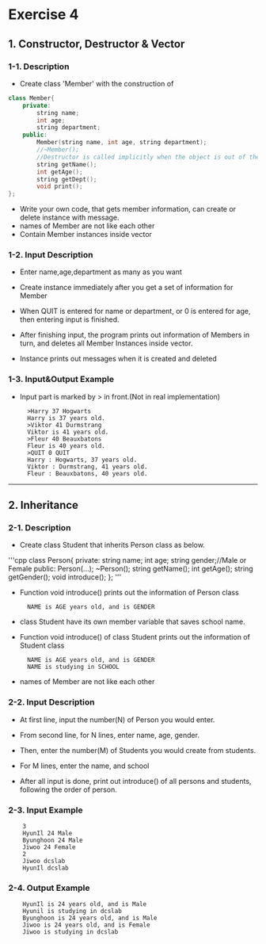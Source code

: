 # Exercise 4

## 1. Constructor, Destructor & Vector

### 1-1. Description

- Create class 'Member' with the construction of


```c++
class Member{
	private:
		string name;
		int age;
		string department;
	public:
		Member(string name, int age, string department);
		//~Member();
		//Destructor is called implicitly when the object is out of the scope it is called, so when finishing one loop, C++ compiler implicitly calls Destructor.
		string getName();
		int getAge();
		string getDept();
		void print();
};
```


- Write your own code, that gets member information, can create or delete instance with message.
- names of Member are not like each other
- Contain Member instances inside vector



### 1-2. Input Description

- Enter name,age,department as many as you want

- Create instance immediately after you get a set of information for Member

- When QUIT is entered for name or department, or 0 is entered for age, then entering input is finished.

- After finishing input, the program prints out information of Members in turn, and deletes all Member Instances inside vector.

- Instance prints out messages when it is created and deleted



### 1-3. Input&Output Example

- Input part is marked by > in front.(Not in real implementation)

        >Harry 37 Hogwarts
        Harry is 37 years old.
        >Viktor 41 Durmstrang
        Viktor is 41 years old.
        >Fleur 40 Beauxbatons
        Fleur is 40 years old.
        >QUIT 0 QUIT
        Harry : Hogwarts, 37 years old.
        Viktor : Durmstrang, 41 years old.
        Fleur : Beauxbatons, 40 years old.


---

## 2. Inheritance


### 2-1. Description

- Create class Student that inherits Person class as below.

'''cpp
class Person{
	private:
		string name;
		int age;
		string gender;//Male or Female
	public:
		Person(...);
		~Person();
		string getName();
		int getAge();
		string getGender();
		void introduce();
};
'''

- Function void introduce() prints out the information of Person class

        NAME is AGE years old, and is GENDER

- class Student have its own member variable that saves school name.

- Function void introduce() of class Student prints out the information of Student class

        NAME is AGE years old, and is GENDER
        NAME is studying in SCHOOL


- names of Member are not like each other



### 2-2. Input Description

- At first line, input the number(N) of Person you would enter.

- From second line, for N lines, enter name, age, gender.

- Then, enter the number(M) of Students you would create from students.

- For M lines, enter the name, and school

- After all input is done, print out introduce() of all persons and students, following the order of person.


### 2-3. Input Example

        3
        HyunIl 24 Male
        Byunghoon 24 Male
        Jiwoo 24 Female
        2
        Jiwoo dcslab
        HyunIl dcslab

### 2-4. Output Example

        HyunIl is 24 years old, and is Male
        Hyunil is studying in dcslab
        Byunghoon is 24 years old, and is Male
        Jiwoo is 24 years old, and is Female
        Jiwoo is studying in dcslab

